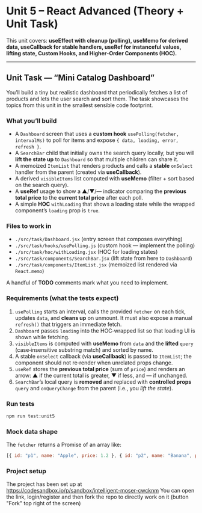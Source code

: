 # Unit 5 – React Advanced (Theory + Unit Task)

This unit covers: **useEffect with cleanup (polling), useMemo for derived data, useCallback for stable handlers, useRef for instanceful values, lifting state, Custom Hooks, and Higher‑Order Components (HOC).**

---

## Unit Task — “Mini Catalog Dashboard”

You’ll build a tiny but realistic dashboard that periodically fetches a list of products and lets the user search and sort them. The task showcases the topics from this unit in the smallest sensible code footprint.

### What you’ll build
- A `Dashboard` screen that uses a **custom hook** `usePolling(fetcher, intervalMs)` to poll for items and expose `{ data, loading, error, refresh }`.
- A `SearchBar` child that initially owns the search query locally, but you will **lift the state up** to `Dashboard` so that multiple children can share it.
- A memoized `ItemList` that renders products and calls a **stable** `onSelect` handler from the parent (created via **useCallback**).
- A derived `visibleItems` list computed with **useMemo** (filter + sort based on the search query).
- A **useRef** usage to show a ▲/▼/— indicator comparing the **previous total price** to the **current total price** after each poll.
- A simple **HOC** `withLoading` that shows a loading state while the wrapped component’s `loading` prop is `true`.

### Files to work in
- `./src/task/Dashboard.jsx` (entry screen that composes everything)
- `./src/task/hooks/usePolling.js` (custom hook — implement the polling)
- `./src/task/hoc/withLoading.jsx` (HOC for loading states)
- `./src/task/components/SearchBar.jsx` (lift state from here to `Dashboard`)
- `./src/task/components/ItemList.jsx` (memoized list rendered via `React.memo`)

A handful of **TODO** comments mark what you need to implement.

### Requirements (what the tests expect)
1. `usePolling` starts an interval, calls the provided `fetcher` on each tick, updates `data`, and **cleans up** on unmount. It must also expose a manual `refresh()` that triggers an immediate fetch.
2. `Dashboard` passes `loading` into the HOC‑wrapped list so that loading UI is shown while fetching.
3. `visibleItems` is computed with **useMemo** from `data` and the **lifted** `query` (case‑insensitive substring match) and sorted by name.
4. A stable `onSelect` callback (via **useCallback**) is passed to `ItemList`; the component should not re‑render when unrelated props change.
5. `useRef` stores the **previous total price** (sum of `price`) and renders an arrow: ▲ if the current total is greater, ▼ if less, and — if unchanged.
6. `SearchBar`’s local query is **removed** and replaced with **controlled props** `query` and `onQueryChange` from the parent (i.e., you *lift the state*).

### Run tests
```bash
npm run test:unit5
```

### Mock data shape
The `fetcher` returns a Promise of an array like:
```js
[{ id: "p1", name: "Apple", price: 1.2 }, { id: "p2", name: "Banana", price: 0.8 }]
```

### Project setup
The project has been set up at https://codesandbox.io/p/sandbox/intelligent-moser-cwcknm
You can open the link, login/register and then fork the repo to directly work on it (button "Fork" top right of the screen)
